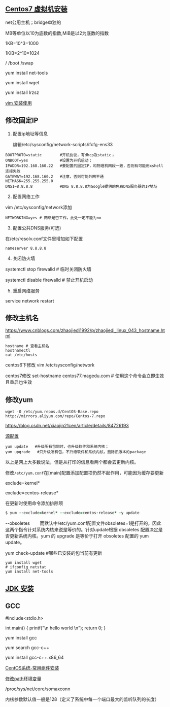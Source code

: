 ## [Centos7 虚拟机安装](https://www.cnblogs.com/jpfss/p/10911463.html)

net公用主机；bridge单独的

MB等单位以10为底数的指数,MiB是以2为底数的指数

1KB=10^3=1000

1KiB=2^10=1024

/ /boot /swap

yum install net-tools

yum install wget

yum install lrzsz



[vim 安装使用](./vim.md)



## 修改固定IP

1. 配置ip地址等信息

   编辑/etc/sysconfig/network-scripts/ifcfg-ens33

~~~
BOOTPROTO=static        #开机协议，有dhcp及static；
ONBOOT=yes              #设置为开机启动；
IPADDR=192.168.160.22	#要配置的固定IP，和物理机网段一致，否则有可能用xshell连接失败
GATEWAY=192.168.160.2	#注意，否则可能外网不通
NETMASK=255.255.255.0
DNS1=8.8.8.8			#DNS 8.8.8.8为Google提供的免费DNS服务器的IP地址
~~~

2. 配置网络工作

vim /etc/sysconfig/network添加

```
NETWORKING=yes # 网络是否工作，此处一定不能为no
```

3. 配置公共DNS服务(可选)

在/etc/resolv.conf文件里增加如下配置

```
nameserver 8.8.8.8
```

4. 关闭防火墙

systemctl stop firewalld # 临时关闭防火墙

systemctl disable firewalld # 禁止开机启动

5. 重启网络服务

service network restart

## 修改主机名

https://www.cnblogs.com/zhaojiedi1992/p/zhaojiedi_linux_043_hostname.html

```
hostname # 查看主机名
hostnamectl
cat /etc/hosts  
```

centos6下修改	vim /etc/sysconfig/network   

centos7修改	set-hostname centos77.magedu.com	# 使用这个命令会立即生效且重启也生效

## 修改yum

```
wget -O /etc/yum.repos.d/CentOS-Base.repo http://mirrors.aliyun.com/repo/Centos-7.repo
```

https://blog.csdn.net/xiaojin21cen/article/details/84726193

[源配置](https://www.cnblogs.com/handongyu/p/10272190.html)

```
yum update   #升级所有包同时，也升级软件和系统内核；
yum upgrade   #只升级所有包，不升级软件和系统内核，删除旧版本的package
```

以上是网上大多数说法，但是从打印的信息看两个都会去更新内核。



修改`/etc/yum.conf`在[main]配置添加配置项仍然不起作用，可能因为缓存要更新

exclude=kernel*

exclude=centos-release*

在更新时使用命令添加排除项

```ruby
$ yum --exclude=kernel* --exclude=centos-release* -y update
```



--obsoletes 
　　而默认中/etc/yum.conf配置文件obsoletes=1是打开的，因此这两个指令针对系统内核来说是等价的。针对update根据 obsoletes 配置决定是否更新系统内核。yum 的 upgrade 是等价于打开 obsoletes 配置的 yum update。

yum check-update #哪些已安装的包当前有更新



~~~
yum install wget
# ifconfig netstat
yum install net-tools 
~~~







## [JDK 安装](https://www.cnblogs.com/sxdcgaq8080/p/7492426.html)





## GCC



\#include<stdio.h>

int main()
{
printf("\n hello world \n");
return 0;
}



yum install gcc

yum search gcc-c++

yum install gcc-c++.x86_64



[CentOS系统-常用组件安装](https://www.cnblogs.com/mountain2011/p/7263866.html)

[修改path环境变量](https://www.cnblogs.com/hust-chenming/p/4943268.html)



 /proc/sys/net/core/somaxconn

内核参数默认值一般是128（定义了系统中每一个端口最大的监听队列的长度）


